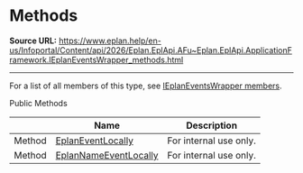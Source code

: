 # Methods

**Source URL:** https://www.eplan.help/en-us/Infoportal/Content/api/2026/Eplan.EplApi.AFu~Eplan.EplApi.ApplicationFramework.IEplanEventsWrapper_methods.html

---

For a list of all members of this type, see [IEplanEventsWrapper members](Eplan.EplApi.AFu~Eplan.EplApi.ApplicationFramework.IEplanEventsWrapper_members.html).

Public Methods

|  | Name | Description |
| --- | --- | --- |
| Method | [EplanEventLocally](Eplan.EplApi.AFu~Eplan.EplApi.ApplicationFramework.IEplanEventsWrapper~EplanEventLocally.html) | For internal use only. |
| Method | [EplanNameEventLocally](Eplan.EplApi.AFu~Eplan.EplApi.ApplicationFramework.IEplanEventsWrapper~EplanNameEventLocally.html) | For internal use only. |


